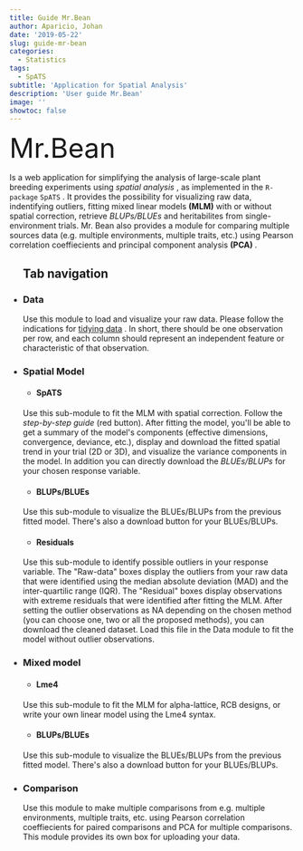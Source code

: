 ```yaml
---
title: Guide Mr.Bean
author: Aparicio, Johan
date: '2019-05-22'
slug: guide-mr-bean
categories:
  - Statistics
tags:
  - SpATS
subtitle: 'Application for Spatial Analysis'
description: 'User guide Mr.Bean'
image: ''
showtoc: false
---
```




<FONT SIZE=7>Mr.Bean</font>


Is a web application for simplifying the analysis of large-scale plant breeding experiments using <em>spatial analysis</em> , as implemented in the <code>R-package</code>  <code>SpATS</code> . It provides the possibility for visualizing raw data, indentifying outliers, fitting mixed linear models <strong>(MLM)</strong>  with or without spatial correction, retrieve <em> BLUPs/BLUEs</em>  and heritabilites from single-environment trials. Mr. Bean also provides a module for comparing multiple sources data (e.g. multiple environments, multiple traits, etc.) using Pearson correlation coeffiecients and principal component analysis <strong>  (PCA) </strong>. 

 <ul>
<div>
 
<h2>Tab navigation</h2>

 <li>	<h3>Data</h3> </li>	
<p class="ex1">
	Use this module to load and visualize your raw data. Please follow the indications for <a href="https://en.wikipedia.org/wiki/Tidy_data">tidying data</a>  . In short, there should be one observation per row, and each column should represent an independent feature or characteristic of that observation.</p>   </div>



 <li>	<h3>	Spatial Model</h3> </li>	 
 <ul>
       <li>	<h4>	SpATS </h4></li>
</ul>
Use this sub-module to fit the MLM with spatial correction. Follow the <em>  step-by-step guide </em>  (red button). After fitting the model, you'll be able to get a summary of the model's components (effective dimensions, convergence, deviance, etc.), display and download the fitted spatial trend in your trial (2D or 3D), and visualize the variance components in the model. In addition you can directly download the <em> BLUEs/BLUPs </em> for your chosen response variable. 

  
<div>
	 <ul> 
  <li>	<h4>	BLUPs/BLUEs </h4></li>
</ul> 
<p >	 	Use this sub-module to visualize the BLUEs/BLUPs from the previous fitted model. There's also a download button for your BLUEs/BLUPs.</p> </div>

 <div>
	 <ul>  
  <li>	<h4>Residuals</h4></li>
</ul> 

Use this sub-module to identify possible outliers in your response variable. The "Raw-data" boxes display the outliers from your raw data that were identified using the median absolute deviation (MAD) and the inter-quartilic range (IQR). The "Residual" boxes display observations with extreme residuals that were identified after fitting the MLM. After setting the outlier observations as NA depending on the chosen method (you can choose one, two or all the proposed methods), you can download the cleaned dataset. Load this file in the Data module to fit the model without outlier observations.</div>


 <div>

<li><h3> Mixed model</h3></li>
 <ul>
  <li>	<h4>Lme4</h4></li>
</ul> 
	<p >
		Use this sub-module to fit the MLM for alpha-lattice, RCB designs, or write your own linear model using the Lme4 syntax.</p> 
 <div>
	  	<ul>
  <li>	<h4>	BLUPs/BLUEs</h4></li>
</ul> 
	<p >
		Use this sub-module to visualize the BLUEs/BLUPs from the previous fitted model. There's also a download button for your BLUEs/BLUPs.</p>
		</div>


<div>

 <li><h3>	Comparison </h3> </li>
<p >
	Use this module to make multiple comparisons from e.g. multiple environments, multiple traits, etc. using Pearson correlation coeffiecients for paired comparisons and PCA for multiple comparisons. This module provides its own box for uploading your data.</p> 	


	

